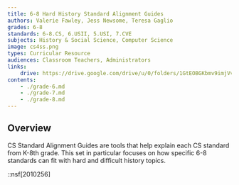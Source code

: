 ```yaml
---
title: 6-8 Hard History Standard Alignment Guides
authors: Valerie Fawley, Jess Newsome, Teresa Gaglio
grades: 6-8
standards: 6-8.CS, 6.USII, 5.USI, 7.CVE
subjects: History & Social Science, Computer Science
image: cs4ss.png
types: Curricular Resource
audiences: Classroom Teachers, Administrators
links:
    drive: https://drive.google.com/drive/u/0/folders/1GtEOBGKbmv9imjVveN0OzRkWD271jRxn
contents:
    - ./grade-6.md
    - ./grade-7.md
    - ./grade-8.md
---
```


## Overview

CS Standard Alignment Guides are tools that help explain each CS standard from K-8th grade. This set in particular focuses on how specific 6-8 standards can fit with hard and difficult history topics.

::nsf[2010256]